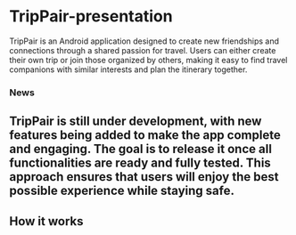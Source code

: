 # TripPair-presentation
TripPair is an Android application designed to create new friendships and connections through a shared passion for travel.
Users can either create their own trip or join those organized by others, making it easy to find travel companions with similar interests and plan the itinerary together.
### News
TripPair is still under development, with new features being added to make the app complete and engaging.
The goal is to release it once all functionalities are ready and fully tested.
This approach ensures that users will enjoy the best possible experience while staying safe.
---
## How it works
